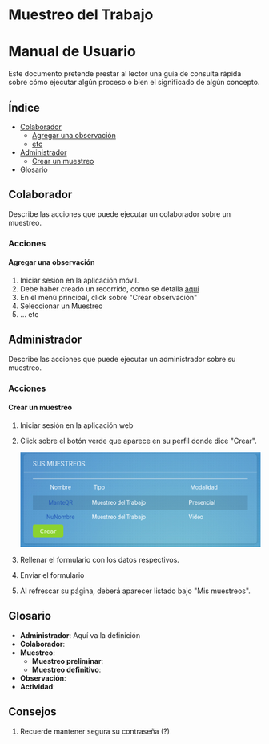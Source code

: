 Muestreo del Trabajo
===

# Manual de Usuario
Este documento pretende prestar al lector una guía de consulta rápida sobre cómo ejecutar algún proceso o bien el significado de algún concepto.

## Índice
- [Colaborador](#colaborador)
  - [Agregar una observación](#agregar-una-observación)
  - [etc](#etc)
- [Administrador](#administrador)
  - [Crear un muestreo](#crear-un-muestreo)
- [Glosario](#Glosario)


## Colaborador
Describe las acciones que puede ejecutar un colaborador sobre un muestreo.

### Acciones

#### Agregar una observación
1. Iniciar sesión en la aplicación móvil.
2. Debe haber creado un recorrido, como se detalla [aquí](#crear-recorridos)
3. En el menú principal, click sobre "Crear observación"
4. Seleccionar un Muestreo
5. ... etc


## Administrador
Describe las acciones que puede ejecutar un administrador sobre su muestreo.

### Acciones

#### Crear un muestreo
1. Iniciar sesión en la aplicación web
2. Click sobre el botón verde que aparece en su perfil donde dice "Crear".
    <!-- Ojo que lleva 4 espacios, para mantener la jerarquía -->
    ![botonCrearMuestreo](./img/crearMuestreo2.png)

3. Rellenar el formulario con los datos respectivos.
4. Enviar el formulario
5. Al refrescar su página, deberá aparecer listado bajo "Mis muestreos".


## Glosario
 - __Administrador__: Aquí va la definición
 - __Colaborador__:
 - __Muestreo__:
   - __Muestreo preliminar__:
   - __Muestreo definitivo__:
 - __Observación__:
 - __Actividad__:

## Consejos
1. Recuerde mantener segura su contraseña (?)
